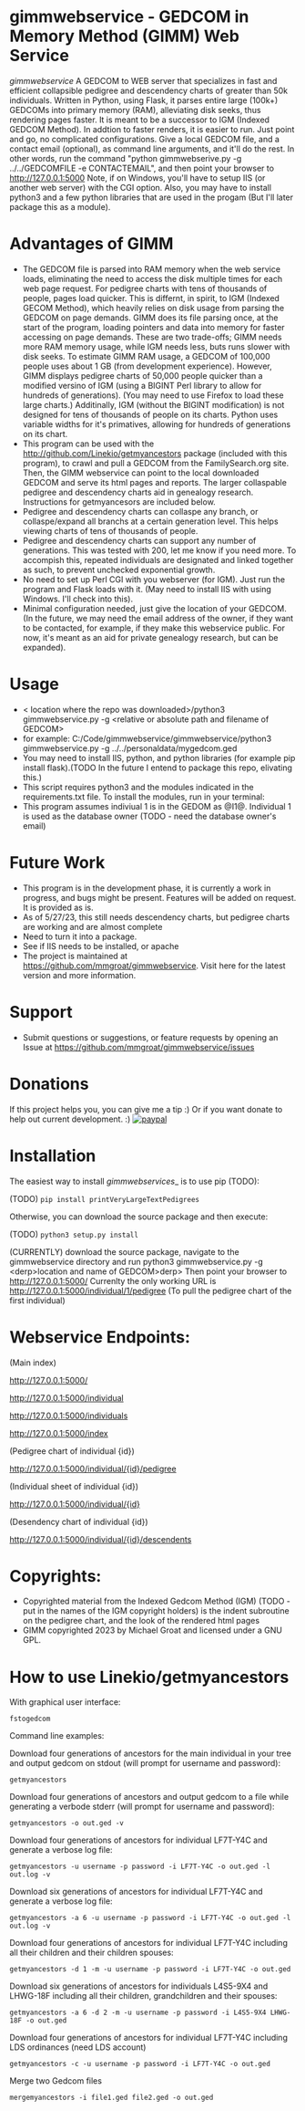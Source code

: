 gimmwebservice - GEDCOM in Memory Method (GIMM) Web Service
=======
_gimmwebservice_  A GEDCOM to WEB server that specializes in fast and efficient collapsible pedigree and descendency charts of greater than 50k individuals.  Written in Python, using Flask, it parses entire large (100k+) GEDCOMs into primary memory (RAM), alleviating disk seeks, thus rendering pages faster. It is meant to be a successor to IGM (Indexed GEDCOM Method). In addtion to faster renders, it is easier to run. Just point and go, no complicated configurations. Give a local GEDCOM file, and a contact email (optional), as command line arguments, and it'll do the rest. In other words, run the command "python gimmwebserive.py -g ../../GEDCOMFILE -e CONTACTEMAIL", and then point your browser to http://127.0.0.1:5000  Note, if on Windows, you'll have to setup IIS (or another web server) with the CGI option. Also, you may have to install python3 and a few python libraries that are used in the progam (But I'll later package this as a module).

Advantages of GIMM
=======
* The GEDCOM file is parsed into RAM memory when the web service loads, eliminating the need to access the disk multiple times for each web page request. For pedigree charts with tens of thousands of people, pages load quicker. This is differnt, in spirit, to IGM (Indexed GECOM Method), which heavily relies on disk usage from parsing the GEDCOM on page demands. GIMM does its file parsing once, at the start of the program, loading pointers and data into memory for faster accessing on page demands. These are two trade-offs; GIMM needs more RAM memory usage, while IGM needs less, buts runs slower with disk seeks. To estimate GIMM RAM usage, a GEDCOM of 100,000 people uses about 1 GB (from development experience). However, GIMM displays pedigree charts of 50,000 people quicker than a modified versino of IGM (using a BIGINT Perl library to allow for hundreds of generations). (You may need to use Firefox to load these large charts.) Additinally, IGM (without the BIGINT modification) is not designed for tens of thousands of people on its charts. Python uses variable widths for it's primatives, allowing for hundreds of generations on its chart. 
* This program can be used with the http://github.com/Linekio/getmyancestors package (included with this program), to crawl and pull a GEDCOM from the FamilySearch.org site. Then, the GIMM webservice can point to the local downloaded GEDCOM and serve its html pages and reports. The larger collaspable pedigree and descendency charts aid in genealogy research. Instructions for getmyancesors are included below.
* Pedigree and descendency charts can collaspe any branch, or collaspe/expand all branchs at a certain generation level. This helps viewing charts of tens of thousands of people.
* Pedigree and descendency charts can support any number of generations. This was tested with 200, let me know if you need more. To accompish this, repeated individuals are designated and linked together as such, to prevent unchecked exponential growth.
* No need to set up Perl CGI with you webserver (for IGM). Just run the program and Flask loads with it. (May need to install IIS with using Windows. I'll check into this).
* Minimal configuration needed, just give the location of your GEDCOM. (In the future, we may need the email address of the owner, if they want to be contacted, for example, if they make this webservice public. For now, it's meant as an aid for private genealogy research, but can be expanded).

Usage
=======
* &lt; location where the repo was downloaded&gt;/python3 gimmwebservice.py -g &lt;relative or absolute path and filename of GEDCOM&gt;
* for example: C:/Code/gimmwebservice/gimmwebservice/python3 gimmwebservice.py -g ../../personaldata/mygedcom.ged
* You may need to install IIS, python, and python libraries (for example pip install flask).(TODO In the future I entend to package this repo, elivating this.)
* This script requires python3 and the modules indicated in the requirements.txt file. To install the modules, run in your terminal:
* This program assumes indiviual 1 is in the GEDOM as @I1@. Individual 1 is used as the database owner (TODO - need the database owner's email)

Future Work
=======
* This program is in the development phase, it is currently a work in progress, and bugs might be present. Features will be added on request. It is provided as is.
* As of 5/27/23, this still needs descendency charts, but pedigree charts are working and are almost complete
* Need to turn it into a package.
* See if IIS needs to be installed, or apache
* The project is maintained at https://github.com/mmgroat/gimmwebservice. Visit here for the latest version and more information.

Support
=======
* Submit questions or suggestions, or feature requests by opening an Issue at https://github.com/mmgroat/gimmwebservice/issues

Donations
========
If this project helps you, you can give me a tip :) Or if you want donate to help out current development. :)
[![paypal](https://www.paypalobjects.com/en_US/i/btn/btn_donateCC_LG.gif)](https://www.paypal.com/donate/?business=YLBFKLXCCKRH6&no_recurring=0&item_name=printVeryLargeTextPedigrees+-+Donations+are+appreciated%21&currency_code=USD)

Installation
============
The easiest way to install _gimmwebservices__ is to use pip (TODO):

(TODO) `pip install printVeryLargeTextPedigrees`

Otherwise, you can download the source package and then execute:

(TODO) `python3 setup.py install`

(CURRENTLY) download the source package, navigate to the gimmwebservice directory and run python3 gimmwebservice.py -g &lt;derp>location and name of GEDCOM&gt;derp>
Then point your browser to http://127.0.0.1:5000/
Currenlty the only working URL is http://127.0.0.1:5000/individual/1/pedigree (To pull the pedigree chart of the first individual)

Webservice Endpoints:
==========
(Main index)

http://127.0.0.1:5000/ 

http://127.0.0.1:5000/individual

http://127.0.0.1:5000/individuals

http://127.0.0.1:5000/index



(Pedigree chart of individual {id})

http://127.0.0.1:5000/individual/{id}/pedigree


(Individual sheet of individual {id})

http://127.0.0.1:5000/individual/{id}

(Desendency chart of individual {id})

http://127.0.0.1:5000/individual/{id}/descendents

Copyrights:
=======
* Copyrighted material from the Indexed Gedcom Method (IGM) (TODO - put in the names of the IGM copyright holders) is the indent subroutine on the pedigree chart, and the look of the rendered html pages
* GIMM copyrighted 2023 by Michael Groat and licensed under a GNU GPL.


How to use Linekio/getmyancestors
==========

With graphical user interface:

```
fstogedcom
```

Command line examples:

Download four generations of ancestors for the main individual in your tree and output gedcom on stdout (will prompt for username and password):

```
getmyancestors
```

Download four generations of ancestors and output gedcom to a file while generating a verbode stderr (will prompt for username and password):

```
getmyancestors -o out.ged -v
```

Download four generations of ancestors for individual LF7T-Y4C and generate a verbose log file:

```
getmyancestors -u username -p password -i LF7T-Y4C -o out.ged -l out.log -v
```

Download six generations of ancestors for individual LF7T-Y4C and generate a verbose log file:

```
getmyancestors -a 6 -u username -p password -i LF7T-Y4C -o out.ged -l out.log -v
```

Download four generations of ancestors for individual LF7T-Y4C including all their children and their children spouses:

```
getmyancestors -d 1 -m -u username -p password -i LF7T-Y4C -o out.ged
```

Download six generations of ancestors for individuals L4S5-9X4 and LHWG-18F including all their children, grandchildren and their spouses:

```
getmyancestors -a 6 -d 2 -m -u username -p password -i L4S5-9X4 LHWG-18F -o out.ged
```

Download four generations of ancestors for individual LF7T-Y4C including LDS ordinances (need LDS account)

```
getmyancestors -c -u username -p password -i LF7T-Y4C -o out.ged
```

Merge two Gedcom files

```
mergemyancestors -i file1.ged file2.ged -o out.ged
```

